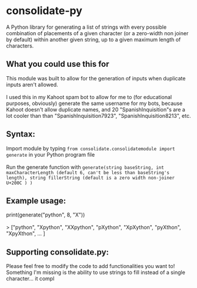 # consolidate-py
A Python library for generating a list of strings with every possible combination of placements of a given character (or a zero-width non joiner by default) within another given string, up to a given maximum length of characters.
## What you could use this for
This module was built to allow for the generation of inputs when duplicate inputs aren't allowed. <br><br>
I used this in my Kahoot spam bot to allow for me to (for educational purposes, obviously) generate the same username for my bots, because Kahoot doesn't allow duplicate names, and 20 "SpanishInquisition"s are a lot cooler than than "SpanishInquisition7923", "SpanishInquisition8213", etc.
## Syntax:
Import module by typing ```from consolidate.consolidatemodule import generate``` in your Python program file<br><br>
Run the generate function with ```generate(string baseString, int maxCharacterLength (default 6, can't be less than baseString's length), string fillerString (default is a zero width non-joiner U+200C ) )```
## Example usage:
print(generate("python", 8, "X")) <br><br>
&#62; ["python", "Xpython", "XXpython", "pXython", "XpXython", "pyXthon", "XpyXthon", ... ]
## Supporting consolidate.py:
Please feel free to modify the code to add functionalities you want to!
<br> Something I'm missing is the ability to use strings to fill instead of a single character... it compl